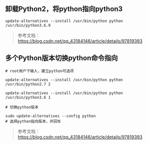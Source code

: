 ## 卸载Python2，将python指向python3
```
update-alternatives --install /usr/bin/python python /usr/bin/python3.6.9
```
> 参考文档：https://blog.csdn.net/qq_43184146/article/details/97819393

## 多个Python版本切换python命令指向
```
# root用户下输入，建立python可选项

update-alternatives --install /usr/bin/python python /usr/bin/python2.7 2

update-alternatives --install /usr/bin/python python /usr/bin/python3.6 1

# 切换python版本

sudo update-alternatives --config python
# 选择python指向版本，并回车
```
> 参考文档：https://blog.csdn.net/qq_43184146/article/details/97819393
